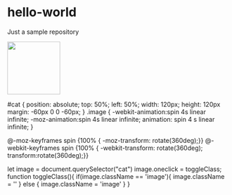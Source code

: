 # hello-world
Just a sample repository
<!DOCTYPE html>
<html>
  <head>
    <meta charset="utf-8">
    <title>Grumpy Cat</title>
      <link rel="stylesheet" href="style.css">
  </head>
  <body>
    <img id="cat" class=""
         src="http://makeameme.org/media/templates/120/grumpy_cat.jpg" alt="" width="120" height="120">
  </body>
</html>

#cat {
  position: absolute;
  top: 50%;
  left: 50%;
  width: 120px;
  height: 120px
  margin: -60px 0 0 -60px;
}
.image {
-webkit-animation:spin 4s linear infinite;
-moz-animation:spin 4s linear infinite;
animation: spin 4 s linear infinite;
}

@-moz-keyframes spin {100% { -moz-transform: rotate(360deg);}}
@-webkit-keyframes spin {100% { -webkit-transform: rotate(360deg); transform:rotate(360deg);}}

let image = document.querySelector("cat")
image.oneclick = toggleClass;
function toggleClass(){
  if(image.className == 'image'){
      image.className = ''
  } else {
      image.className = 'image'
  }
}
